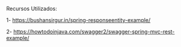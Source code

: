Recursos Utilizados:

1- https://bushansirgur.in/spring-responseentity-example/

2- https://howtodoinjava.com/swagger2/swagger-spring-mvc-rest-example/
